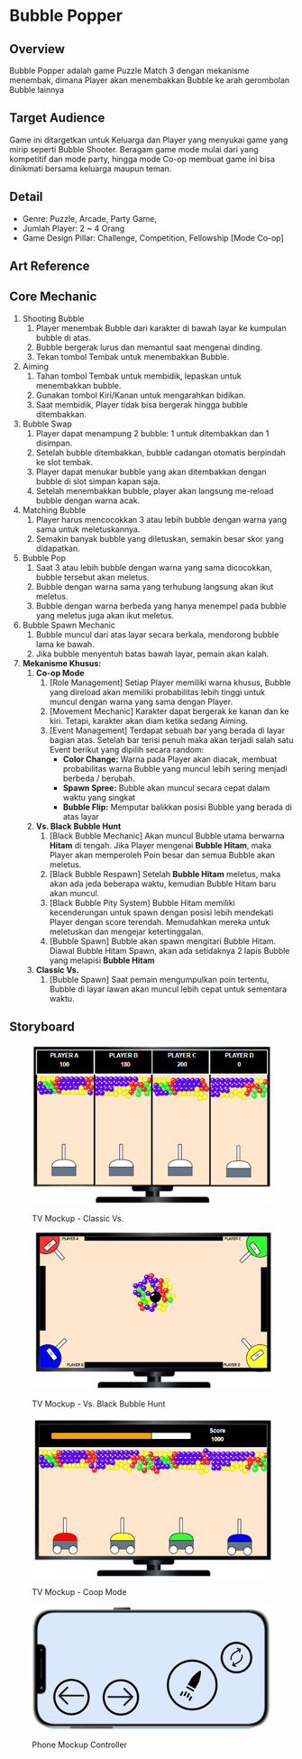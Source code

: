# Bubble Popper

## Overview

Bubble Popper adalah game Puzzle Match 3 dengan mekanisme menembak, dimana Player akan menembakkan Bubble ke arah gerombolan Bubble lainnya

## Target Audience

Game ini ditargetkan untuk Keluarga dan Player yang menyukai game yang mirip seperti Bubble Shooter. Beragam game mode mulai dari yang kompetitif dan mode party, hingga mode Co-op membuat game ini bisa dinikmati bersama keluarga maupun teman.

## Detail

* Genre: Puzzle, Arcade, Party Game,&#x20;
* Jumlah Player: 2 \~ 4 Orang
* Game Design Pillar: Challenge, Competition, Fellowship \[Mode Co-op]

## Art Reference



## Core Mechanic

1. Shooting Bubble
   1. Player menembak Bubble dari karakter di bawah layar ke kumpulan bubble di atas.
   2. Bubble bergerak lurus dan memantul saat mengenai dinding.
   3. Tekan tombol Tembak untuk menembakkan Bubble.
2. Aiming&#x20;
   1. Tahan tombol Tembak untuk membidik, lepaskan untuk menembakkan bubble.
   2. Gunakan tombol Kiri/Kanan untuk mengarahkan bidikan.
   3. Saat membidik, Player tidak bisa bergerak hingga bubble ditembakkan.
3. Bubble Swap
   1. Player dapat menampung 2 bubble: 1 untuk ditembakkan dan 1 disimpan.
   2. Setelah bubble ditembakkan, bubble cadangan otomatis berpindah ke slot tembak.
   3. Player dapat menukar bubble yang akan ditembakkan dengan bubble di slot simpan kapan saja.
   4. Setelah menembakkan bubble, player akan langsung me-reload bubble dengan warna acak.
4. Matching Bubble
   1. Player harus mencocokkan 3 atau lebih bubble dengan warna yang sama untuk meletuskannya.
   2. Semakin banyak bubble yang diletuskan, semakin besar skor yang didapatkan.
5. Bubble Pop
   1. Saat 3 atau lebih bubble dengan warna yang sama dicocokkan, bubble tersebut akan meletus.
   2. Bubble dengan warna sama yang terhubung langsung akan ikut meletus.
   3. Bubble dengan warna berbeda yang hanya menempel pada bubble yang meletus juga akan ikut meletus.
6. Bubble Spawn Mechanic
   1. Bubble muncul dari atas layar secara berkala, mendorong bubble lama ke bawah.
   2. Jika bubble menyentuh batas bawah layar, pemain akan kalah.
7. **Mekanisme Khusus:**&#x20;
   1. **Co-op Mode**
      1. \[Role Management] Setiap Player memiliki warna khusus, Bubble yang direload akan memiliki probabilitas lebih tinggi untuk muncul dengan warna yang sama dengan Player.
      2. \[Movement Mechanic] Karakter dapat bergerak ke kanan dan ke kiri. Tetapi, karakter akan diam ketika sedang Aiming.
      3. \[Event Management] Terdapat sebuah bar yang berada di layar bagian atas. Setelah bar terisi penuh maka akan terjadi salah satu Event berikut yang dipilih secara random:
         * **Color Change:** Warna pada Player akan diacak, membuat probabilitas warna Bubble yang muncul lebih sering menjadi berbeda / berubah.
         * **Spawn Spree:** Bubble akan muncul secara cepat dalam waktu yang singkat
         * **Bubble Flip:** Memputar balikkan posisi Bubble yang berada di atas layar&#x20;
   2. **Vs. Black Bubble Hunt**
      1. \[Black Bubble Mechanic] Akan muncul Bubble utama berwarna **Hitam** di tengah. Jika Player mengenai **Bubble Hitam**, maka Player akan memperoleh Poin besar dan semua Bubble akan meletus.
      2. \[Black Bubble Respawn] Setelah **Bubble Hitam** meletus, maka akan ada jeda beberapa waktu, kemudian Bubble Hitam baru akan muncul.
      3. \[Black Bubble Pity System] Bubble Hitam memiliki kecenderungan untuk spawn dengan posisi lebih mendekati Player dengan score terendah. Memudahkan mereka untuk meletuskan dan mengejar ketertinggalan.
      4. \[Bubble Spawn] Bubble akan spawn mengitari Bubble Hitam. Diawal Bubble Hitam Spawn, akan ada setidaknya 2 lapis Bubble yang melapisi **Bubble Hitam**
   3. **Classic Vs.**&#x20;
      1. \[Bubble Spawn] Saat pemain mengumpulkan poin tertentu, Bubble di layar lawan akan muncul lebih cepat untuk sementara waktu.

## Storyboard

<figure><img src=".gitbook/assets/image (1).png" alt=""><figcaption><p>TV Mockup - Classic Vs.</p></figcaption></figure>

<figure><img src=".gitbook/assets/image (2).png" alt=""><figcaption><p>TV Mockup - Vs. Black Bubble Hunt</p></figcaption></figure>

<figure><img src=".gitbook/assets/image (1) (1) (1).png" alt=""><figcaption><p>TV Mockup - Coop Mode</p></figcaption></figure>

<figure><img src=".gitbook/assets/image.png" alt=""><figcaption><p>Phone Mockup Controller</p></figcaption></figure>

